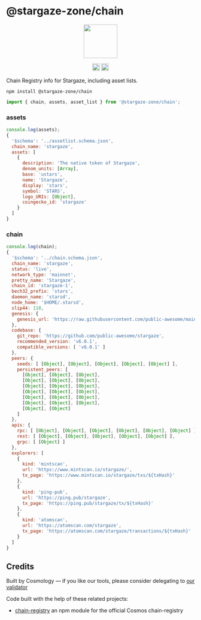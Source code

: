 # @stargaze-zone/chain

<p align="center" width="100%">
    <img height="90" src="https://user-images.githubusercontent.com/545047/184694732-f4a3d397-14fb-415a-9562-a532f510f812.png" />
</p>

<p align="center" width="100%">
   <a href="https://github.com/cosmology-tech/stargaze-zone/blob/main/LICENSE"><img height="20" src="https://img.shields.io/badge/license-MIT-blue.svg"></a>
   <a href="https://www.npmjs.com/package/@stargaze-zone/chain"><img height="20" src="https://img.shields.io/github/package-json/v/cosmology-tech/stargaze-zone?filename=packages%2Fchain%2Fpackage.json"></a>
</p>

Chain Registry info for Stargaze, including asset lists.

```
npm install @stargaze-zone/chain
```

```js
import { chain, assets, asset_list } from '@stargaze-zone/chain';
```

### assets

```js
console.log(assets);
{
  '$schema': '../assetlist.schema.json',
  chain_name: 'stargaze',
  assets: [
    {
      description: 'The native token of Stargaze',
      denom_units: [Array],
      base: 'ustars',
      name: 'Stargaze',
      display: 'stars',
      symbol: 'STARS',
      logo_URIs: [Object],
      coingecko_id: 'stargaze'
    }
  ]
}
```

### chain

```js
console.log(chain);
{
  '$schema': '../chain.schema.json',
  chain_name: 'stargaze',
  status: 'live',
  network_type: 'mainnet',
  pretty_name: 'Stargaze',
  chain_id: 'stargaze-1',
  bech32_prefix: 'stars',
  daemon_name: 'starsd',
  node_home: '$HOME/.starsd',
  slip44: 118,
  genesis: {
    genesis_url: 'https://raw.githubusercontent.com/public-awesome/mainnet/main/stargaze-1/genesis.tar.gz'
  },
  codebase: {
    git_repo: 'https://github.com/public-awesome/stargaze',
    recommended_version: 'v6.0.1',
    compatible_versions: [ 'v6.0.1' ]
  },
  peers: {
    seeds: [ [Object], [Object], [Object], [Object], [Object] ],
    persistent_peers: [
      [Object], [Object], [Object],
      [Object], [Object], [Object],
      [Object], [Object], [Object],
      [Object], [Object], [Object],
      [Object], [Object], [Object],
      [Object], [Object], [Object],
      [Object], [Object]
    ]
  },
  apis: {
    rpc: [ [Object], [Object], [Object], [Object], [Object], [Object] ],
    rest: [ [Object], [Object], [Object], [Object], [Object] ],
    grpc: [ [Object] ]
  },
  explorers: [
    {
      kind: 'mintscan',
      url: 'https://www.mintscan.io/stargaze/',
      tx_page: 'https://www.mintscan.io/stargaze/txs/${txHash}'
    },
    {
      kind: 'ping-pub',
      url: 'https://ping.pub/stargaze',
      tx_page: 'https://ping.pub/stargaze/tx/${txHash}'
    },
    {
      kind: 'atomscan',
      url: 'https://atomscan.com/stargaze',
      tx_page: 'https://atomscan.com/stargaze/transactions/${txHash}'
    }
  ]
}
```

## Credits

Built by Cosmology — if you like our tools, please consider delegating to [our validator](https://cosmology.tech/validator)

Code built with the help of these related projects:

* [chain-registry](https://github.com/cosmology/chain-registry) an npm module for the official Cosmos chain-registry